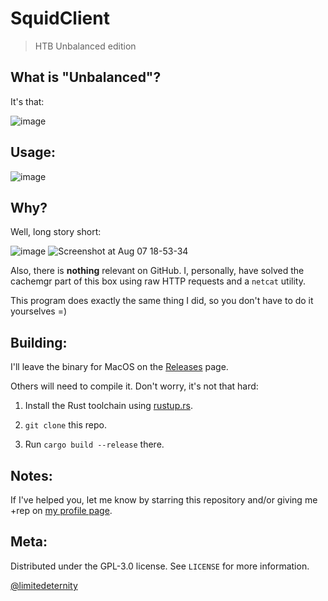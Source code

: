 # SquidClient
> HTB Unbalanced edition

## What is "Unbalanced"?

It's that:

![image](https://user-images.githubusercontent.com/24318966/89657703-24c96200-d8d6-11ea-80f0-41f4c7e624e4.png)

## Usage:

![image](https://user-images.githubusercontent.com/24318966/89705414-e4b1c000-d965-11ea-961b-96f17a2f9390.png)

## Why?

Well, long story short:

![image](https://user-images.githubusercontent.com/24318966/89657996-a6b98b00-d8d6-11ea-817d-2f2deb426400.png)
![Screenshot at Aug 07 18-53-34](https://user-images.githubusercontent.com/24318966/89664167-6579a900-d8df-11ea-8b8e-6d732b767a30.png)

Also, there is **nothing** relevant on GitHub. I, personally, have solved the cachemgr part of this box using raw HTTP requests and a `netcat` utility.

This program does exactly the same thing I did, so you don't have to do it yourselves =)

## Building:

I'll leave the binary for MacOS on the [Releases](https://github.com/limitedeternity/squidclient/releases) page.

Others will need to compile it. Don't worry, it's not that hard:

1. Install the Rust toolchain using [rustup.rs](https://rustup.rs/).

2. `git clone` this repo.

3. Run `cargo build --release` there.

## Notes:

If I've helped you, let me know by starring this repository and/or giving me +rep on [my profile page](https://app.hackthebox.eu/profile/369200).

## Meta:

Distributed under the GPL-3.0 license. See ``LICENSE`` for more information.

[@limitedeternity](https://github.com/limitedeternity)
